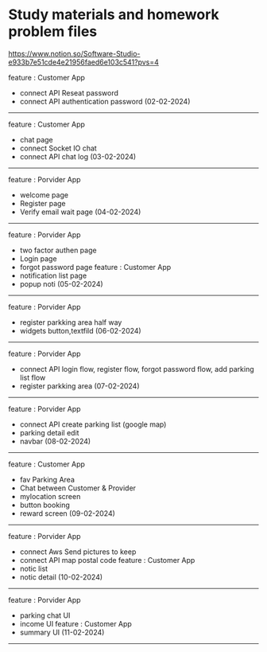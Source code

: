 # Study materials and homework problem files
https://www.notion.so/Software-Studio-e933b7e51cde4e21956faed6e103c541?pvs=4

feature : Customer App
- connect API Reseat password
- connect API authentication password
(02-02-2024)
--------------------------------------------
feature : Customer App
- chat page
- connect Socket IO chat
- connect API chat log
(03-02-2024)
--------------------------------------------
feature : Porvider App
- welcome page
- Register page
- Verify email wait page
(04-02-2024)
--------------------------------------------
feature : Porvider App
- two factor authen page
- Login page
- forgot password page
feature : Customer App
- notification list page
- popup noti 
(05-02-2024)
--------------------------------------------
feature : Porvider App
- register parkking area half way
- widgets button,textfild
(06-02-2024)
--------------------------------------------
feature : Porvider App
- connect API login flow, register flow, forgot password flow, add parking list flow
- register parkking area
(07-02-2024)
--------------------------------------------
feature : Porvider App
- connect API  create parking list (google map)
- parking detail edit
- navbar 
(08-02-2024)
--------------------------------------------
feature : Customer App
- fav Parking Area
- Chat between Customer & Provider
- mylocation screen
- button booking
- reward screen
(09-02-2024)
--------------------------------------------
feature : Porvider App
- connect Aws Send pictures to keep
- connect API map postal code
feature : Customer App
- notic list
- notic detail
(10-02-2024)
--------------------------------------------
feature : Porvider App
- parking chat UI
- income UI
feature : Customer App
- summary UI 
(11-02-2024)
--------------------------------------------
